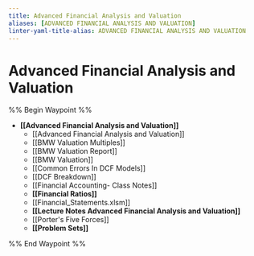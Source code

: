 ```yaml
---
title: Advanced Financial Analysis and Valuation
aliases: [ADVANCED FINANCIAL ANALYSIS AND VALUATION]
linter-yaml-title-alias: ADVANCED FINANCIAL ANALYSIS AND VALUATION
---
```


# Advanced Financial Analysis and Valuation

%% Begin Waypoint %%

- **[[Advanced Financial Analysis and Valuation]]**
	- [[Advanced Financial Analysis and Valuation]]
	- [[BMW Valuation Multiples]]
	- [[BMW Valuation Report]]
	- [[BMW Valuation]]
	- [[Common Errors In DCF Models]]
	- [[DCF Breakdown]]
	- [[Financial Accounting- Class Notes]]
	- **[[Financial Ratios]]**
	- [[Financial_Statements.xlsm]]
	- **[[Lecture Notes Advanced Financial Analysis and Valuation]]**
	- [[Porter's Five Forces]]
	- **[[Problem Sets]]**

%% End Waypoint %%
